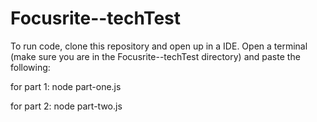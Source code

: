 # Focusrite--techTest

To run code, clone this repository and open up in a IDE. Open a terminal (make sure you are in the Focusrite--techTest
directory) and paste the following: 

  for part 1:
  node part-one.js
  
  for part 2:
  node part-two.js
